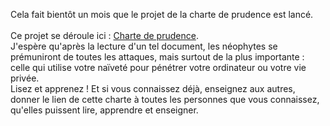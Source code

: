 <p>Cela fait bientôt un mois que le projet de la charte de prudence est lancé.<br /><br />
Ce projet se déroule ici : <a href="http://blanko.free.fr/wikini/wakka.php?wiki=Charte2Prudence" alt="Page Wiki de la charte">Charte de prudence</a>. <br />
J'espère qu'après la lecture d'un tel document, les néophytes se prémuniront de toutes les attaques, mais surtout de la plus importante : celle qui utilise votre naïveté pour pénétrer votre ordinateur ou votre vie privée.<br />
Lisez et apprenez ! Et si vous connaissez déjà, enseignez aux autres, donner le lien de cette charte à toutes les personnes que vous connaissez, qu'elles puissent lire, apprendre et enseigner.</p><br />
